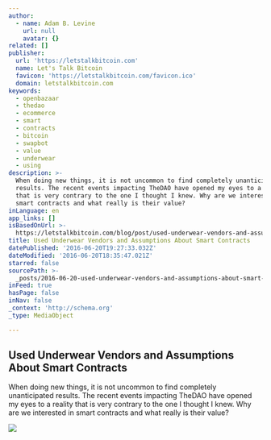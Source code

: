 ```yaml
---
author:
  - name: Adam B. Levine
    url: null
    avatar: {}
related: []
publisher:
  url: 'https://letstalkbitcoin.com'
  name: Let's Talk Bitcoin
  favicon: 'https://letstalkbitcoin.com/favicon.ico'
  domain: letstalkbitcoin.com
keywords:
  - openbazaar
  - thedao
  - ecommerce
  - smart
  - contracts
  - bitcoin
  - swapbot
  - value
  - underwear
  - using
description: >-
  When doing new things, it is not uncommon to find completely unanticipated
  results. The recent events impacting TheDAO have opened my eyes to a reality
  that is very contrary to the one I thought I knew. Why are we interested in
  smart contracts and what really is their value?
inLanguage: en
app_links: []
isBasedOnUrl: >-
  https://letstalkbitcoin.com/blog/post/used-underwear-vendors-and-assumptions-about-smart-contracts
title: Used Underwear Vendors and Assumptions About Smart Contracts
datePublished: '2016-06-20T19:27:33.032Z'
dateModified: '2016-06-20T18:35:47.021Z'
starred: false
sourcePath: >-
  _posts/2016-06-20-used-underwear-vendors-and-assumptions-about-smart-contracts.md
inFeed: true
hasPage: false
inNav: false
_context: 'http://schema.org'
_type: MediaObject

---
```

<article style=""><h1>Used Underwear Vendors and Assumptions About Smart Contracts</h1><p>When doing new things, it is not uncommon to find completely unanticipated results. The recent events impacting TheDAO have opened my eyes to a reality that is very contrary to the one I thought I knew. Why are we interested in smart contracts and what really is their value?</p><img src="https://letstalkbitcoin.com/files/blogs/1830-fc7feea5505941dbc92fc13180df4c0b7a2161694097c4db573e112c9c9c6dd0.jpg" /></article>